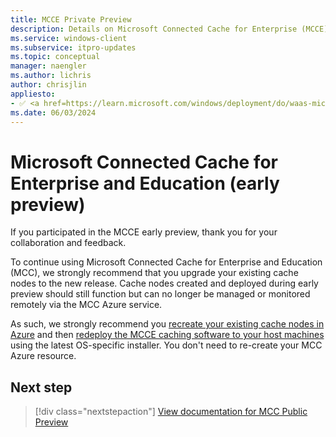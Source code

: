 ```yaml
---
title: MCCE Private Preview
description: Details on Microsoft Connected Cache for Enterprise (MCCE) Private Preview
ms.service: windows-client
ms.subservice: itpro-updates
ms.topic: conceptual
manager: naengler
ms.author: lichris
author: chrisjlin
appliesto: 
- ✅ <a href=https://learn.microsoft.com/windows/deployment/do/waas-microsoft-connected-cache target=_blank>Microsoft Connected Cache for Enterprise</a>	
ms.date: 06/03/2024
---
```


# Microsoft Connected Cache for Enterprise and Education (early preview)

If you participated in the MCCE early preview, thank you for your collaboration and feedback.

To continue using Microsoft Connected Cache for Enterprise and Education (MCC), we strongly recommend that you upgrade your existing cache nodes to the new release. Cache nodes created and deployed during early preview should still function but can no longer be managed or monitored remotely via the MCC Azure service.

As such, we strongly recommend you [recreate your existing cache nodes in Azure](mcc-ent-create-resource-and-cache.md) and then [redeploy the MCCE caching software to your host machines](mcc-ent-deploy-to-windows.md) using the latest OS-specific installer. You don't need to re-create your MCC Azure resource.

## Next step

> [!div class="nextstepaction"]
> [View documentation for MCC Public Preview](mcc-ent-edu-overview.md)
